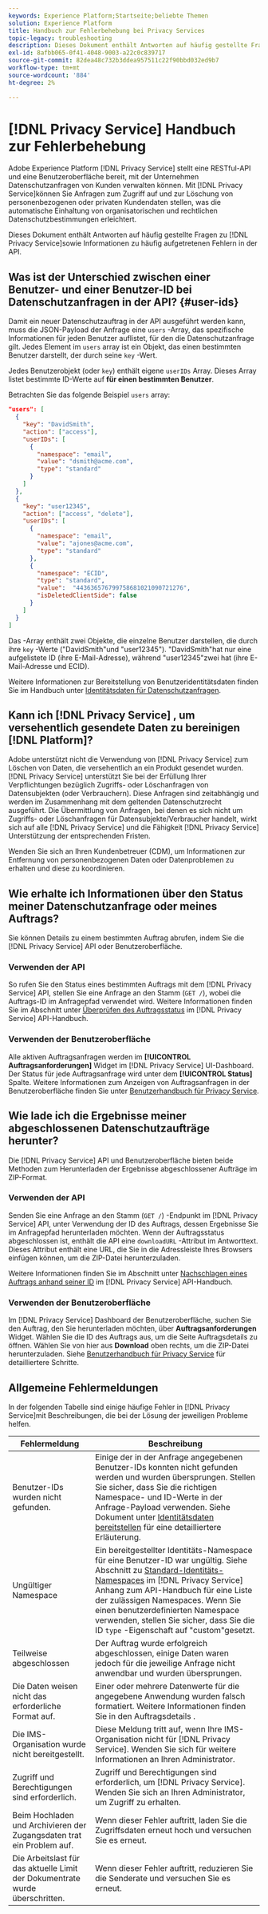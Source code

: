 ```yaml
---
keywords: Experience Platform;Startseite;beliebte Themen
solution: Experience Platform
title: Handbuch zur Fehlerbehebung bei Privacy Services
topic-legacy: troubleshooting
description: Dieses Dokument enthält Antworten auf häufig gestellte Fragen zu Privacy Service sowie Informationen zu häufig aufgetretenen Fehlern in der API.
exl-id: 8afbb065-0f41-4048-9003-a22c0c839717
source-git-commit: 82dea48c732b3ddea957511c22f90bbd032ed9b7
workflow-type: tm+mt
source-wordcount: '884'
ht-degree: 2%

---
```


# [!DNL Privacy Service] Handbuch zur Fehlerbehebung

Adobe Experience Platform [!DNL Privacy Service] stellt eine RESTful-API und eine Benutzeroberfläche bereit, mit der Unternehmen Datenschutzanfragen von Kunden verwalten können. Mit [!DNL Privacy Service]können Sie Anfragen zum Zugriff auf und zur Löschung von personenbezogenen oder privaten Kundendaten stellen, was die automatische Einhaltung von organisatorischen und rechtlichen Datenschutzbestimmungen erleichtert.

Dieses Dokument enthält Antworten auf häufig gestellte Fragen zu [!DNL Privacy Service]sowie Informationen zu häufig aufgetretenen Fehlern in der API.

## Was ist der Unterschied zwischen einer Benutzer- und einer Benutzer-ID bei Datenschutzanfragen in der API? {#user-ids}

Damit ein neuer Datenschutzauftrag in der API ausgeführt werden kann, muss die JSON-Payload der Anfrage eine `users` -Array, das spezifische Informationen für jeden Benutzer auflistet, für den die Datenschutzanfrage gilt. Jedes Element im `users` array ist ein Objekt, das einen bestimmten Benutzer darstellt, der durch seine `key` -Wert.

Jedes Benutzerobjekt (oder `key`) enthält eigene `userIDs` Array. Dieses Array listet bestimmte ID-Werte auf **für einen bestimmten Benutzer**.

Betrachten Sie das folgende Beispiel `users` array:

```json
"users": [
  {
    "key": "DavidSmith",
    "action": ["access"],
    "userIDs": [
      {
        "namespace": "email",
        "value": "dsmith@acme.com",
        "type": "standard"
      }
    ]
  },
  {
    "key": "user12345",
    "action": ["access", "delete"],
    "userIDs": [
      {
        "namespace": "email",
        "value": "ajones@acme.com",
        "type": "standard"
      },
      {
        "namespace": "ECID",
        "type": "standard",
        "value":  "443636576799758681021090721276",
        "isDeletedClientSide": false
      }
    ]
  }
]
```

Das -Array enthält zwei Objekte, die einzelne Benutzer darstellen, die durch ihre `key` -Werte (&quot;DavidSmith&quot;und &quot;user12345&quot;). &quot;DavidSmith&quot;hat nur eine aufgelistete ID (ihre E-Mail-Adresse), während &quot;user12345&quot;zwei hat (ihre E-Mail-Adresse und ECID).

Weitere Informationen zur Bereitstellung von Benutzeridentitätsdaten finden Sie im Handbuch unter [Identitätsdaten für Datenschutzanfragen](identity-data.md).


## Kann ich [!DNL Privacy Service] , um versehentlich gesendete Daten zu bereinigen [!DNL Platform]?

Adobe unterstützt nicht die Verwendung von [!DNL Privacy Service] zum Löschen von Daten, die versehentlich an ein Produkt gesendet wurden. [!DNL Privacy Service] unterstützt Sie bei der Erfüllung Ihrer Verpflichtungen bezüglich Zugriffs- oder Löschanfragen von Datensubjekten (oder Verbrauchern). Diese Anfragen sind zeitabhängig und werden im Zusammenhang mit dem geltenden Datenschutzrecht ausgeführt. Die Übermittlung von Anfragen, bei denen es sich nicht um Zugriffs- oder Löschanfragen für Datensubjekte/Verbraucher handelt, wirkt sich auf alle [!DNL Privacy Service] und die Fähigkeit [!DNL Privacy Service] Unterstützung der entsprechenden Fristen.

Wenden Sie sich an Ihren Kundenbetreuer (CDM), um Informationen zur Entfernung von personenbezogenen Daten oder Datenproblemen zu erhalten und diese zu koordinieren.

## Wie erhalte ich Informationen über den Status meiner Datenschutzanfrage oder meines Auftrags?

Sie können Details zu einem bestimmten Auftrag abrufen, indem Sie die [!DNL Privacy Service] API oder Benutzeroberfläche.

### Verwenden der API

So rufen Sie den Status eines bestimmten Auftrags mit dem [!DNL Privacy Service] API, stellen Sie eine Anfrage an den Stamm (`GET /`), wobei die Auftrags-ID im Anfragepfad verwendet wird. Weitere Informationen finden Sie im Abschnitt unter [Überprüfen des Auftragsstatus](api/privacy-jobs.md#check-the-status-of-a-job) im [!DNL Privacy Service] API-Handbuch.

### Verwenden der Benutzeroberfläche

Alle aktiven Auftragsanfragen werden im **[!UICONTROL Auftragsanforderungen]** Widget im [!DNL Privacy Service] UI-Dashboard. Der Status für jede Auftragsanfrage wird unter dem **[!UICONTROL Status]** Spalte. Weitere Informationen zum Anzeigen von Auftragsanfragen in der Benutzeroberfläche finden Sie unter [Benutzerhandbuch für Privacy Service](ui/user-guide.md).

## Wie lade ich die Ergebnisse meiner abgeschlossenen Datenschutzaufträge herunter?

Die [!DNL Privacy Service] API und Benutzeroberfläche bieten beide Methoden zum Herunterladen der Ergebnisse abgeschlossener Aufträge im ZIP-Format.

### Verwenden der API

Senden Sie eine Anfrage an den Stamm (`GET /`) -Endpunkt im [!DNL Privacy Service] API, unter Verwendung der ID des Auftrags, dessen Ergebnisse Sie im Anfragepfad herunterladen möchten. Wenn der Auftragsstatus abgeschlossen ist, enthält die API eine `downloadURL` -Attribut im Antworttext. Dieses Attribut enthält eine URL, die Sie in die Adressleiste Ihres Browsers einfügen können, um die ZIP-Datei herunterzuladen.

Weitere Informationen finden Sie im Abschnitt unter [Nachschlagen eines Auftrags anhand seiner ID](api/privacy-jobs.md#check-the-status-of-a-job) im [!DNL Privacy Service] API-Handbuch.

### Verwenden der Benutzeroberfläche

Im [!DNL Privacy Service] Dashboard der Benutzeroberfläche, suchen Sie den Auftrag, den Sie herunterladen möchten, über **Auftragsanforderungen** Widget. Wählen Sie die ID des Auftrags aus, um die Seite Auftragsdetails zu öffnen. Wählen Sie von hier aus **Download** oben rechts, um die ZIP-Datei herunterzuladen. Siehe [Benutzerhandbuch für Privacy Service](ui/user-guide.md) für detailliertere Schritte.

## Allgemeine Fehlermeldungen

In der folgenden Tabelle sind einige häufige Fehler in [!DNL Privacy Service]mit Beschreibungen, die bei der Lösung der jeweiligen Probleme helfen.

| Fehlermeldung | Beschreibung |
| --- | --- |
| Benutzer-IDs wurden nicht gefunden. | Einige der in der Anfrage angegebenen Benutzer-IDs konnten nicht gefunden werden und wurden übersprungen. Stellen Sie sicher, dass Sie die richtigen Namespace- und ID-Werte in der Anfrage-Payload verwenden. Siehe Dokument unter [Identitätsdaten bereitstellen](./identity-data.md) für eine detailliertere Erläuterung. |
| Ungültiger Namespace | Ein bereitgestellter Identitäts-Namespace für eine Benutzer-ID war ungültig. Siehe Abschnitt zu [Standard-Identitäts-Namespaces](./api/appendix.md#standard-namespaces) im [!DNL Privacy Service] Anhang zum API-Handbuch für eine Liste der zulässigen Namespaces. Wenn Sie einen benutzerdefinierten Namespace verwenden, stellen Sie sicher, dass Sie die ID `type` -Eigenschaft auf &quot;custom&quot;gesetzt. |
| Teilweise abgeschlossen | Der Auftrag wurde erfolgreich abgeschlossen, einige Daten waren jedoch für die jeweilige Anfrage nicht anwendbar und wurden übersprungen. |
| Die Daten weisen nicht das erforderliche Format auf. | Einer oder mehrere Datenwerte für die angegebene Anwendung wurden falsch formatiert. Weitere Informationen finden Sie in den Auftragsdetails . |
| Die IMS-Organisation wurde nicht bereitgestellt. | Diese Meldung tritt auf, wenn Ihre IMS-Organisation nicht für [!DNL Privacy Service]. Wenden Sie sich für weitere Informationen an Ihren Administrator. |
| Zugriff und Berechtigungen sind erforderlich. | Zugriff und Berechtigungen sind erforderlich, um [!DNL Privacy Service]. Wenden Sie sich an Ihren Administrator, um Zugriff zu erhalten. |
| Beim Hochladen und Archivieren der Zugangsdaten trat ein Problem auf. | Wenn dieser Fehler auftritt, laden Sie die Zugriffsdaten erneut hoch und versuchen Sie es erneut. |
| Die Arbeitslast für das aktuelle Limit der Dokumentrate wurde überschritten. | Wenn dieser Fehler auftritt, reduzieren Sie die Senderate und versuchen Sie es erneut. |
